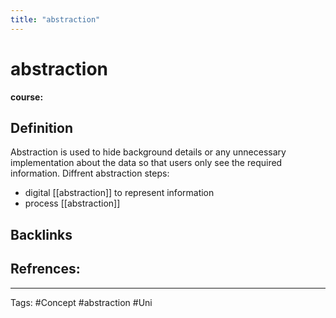 ```yaml
---
title: "abstraction"
---
```


# abstraction
**course:**
## Definition
Abstraction is used to hide background details or any unnecessary implementation about the data so that users only see the required information.
Diffrent abstraction steps:
- digital [[abstraction]] to represent information 
- process [[abstraction]] 
## Backlinks

## Refrences:

---
Tags: #Concept #abstraction #Uni 
